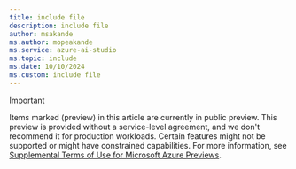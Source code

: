 ```yaml
---
title: include file
description: include file
author: msakande
ms.author: mopeakande
ms.service: azure-ai-studio
ms.topic: include
ms.date: 10/10/2024
ms.custom: include file
---
```


> [!IMPORTANT]
> Items marked (preview) in this article are currently in public preview. This preview is provided without a service-level agreement, and we don't recommend it for production workloads. Certain features might not be supported or might have constrained capabilities. For more information, see [Supplemental Terms of Use for Microsoft Azure Previews](https://azure.microsoft.com/support/legal/preview-supplemental-terms/).
